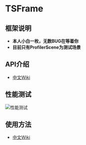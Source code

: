 # TSFrame
## 框架说明
* __本人小白一枚，无数BUG在等着你__
* __目前只有ProfilerScene为测试场景__


## API介绍
* [中文Wiki](https://github.com/a13782425/TSFrame/wiki)

## 性能测试
![性能测试](http://photo.timeslip.cn/Test.png)

## 使用方法
* [中文Wiki](https://github.com/a13782425/TSFrame/wiki)

